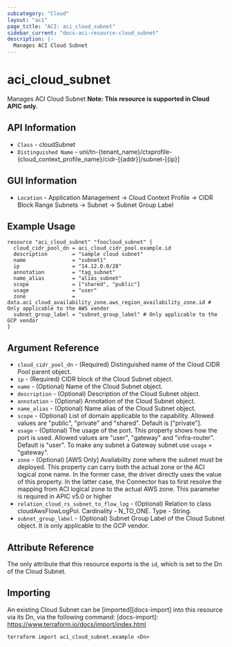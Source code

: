 ```yaml
---
subcategory: "Cloud"
layout: "aci"
page_title: "ACI: aci_cloud_subnet"
sidebar_current: "docs-aci-resource-cloud_subnet"
description: |-
  Manages ACI Cloud Subnet
---
```


# aci_cloud_subnet #
Manages ACI Cloud Subnet
<b>Note: This resource is supported in Cloud APIC only.</b>

## API Information ##

* `Class` - cloudSubnet
* `Distinguished Name` - uni/tn-{tenant_name}/ctxprofile-{cloud_context_profile_name}/cidr-[{addr}]/subnet-[{ip}]

## GUI Information ##

* `Location` - Application Management -> Cloud Context Profile -> CIDR Block Range Subnets -> Subnet -> Subnet Group Label

## Example Usage ##

```hcl
resource "aci_cloud_subnet" "foocloud_subnet" {
  cloud_cidr_pool_dn = aci_cloud_cidr_pool.example.id
  description        = "sample cloud subnet"
  name               = "subnet1"
  ip                 = "14.12.0.0/28"
  annotation         = "tag_subnet"
  name_alias         = "alias_subnet"
  scope              = ["shared", "public"]
  usage              = "user"
  zone               = data.aci_cloud_availability_zone.aws_region_availability_zone.id # Only applicable to the AWS vendor
  subnet_group_label = "subnet_group_label" # Only applicable to the GCP vendor
}
```


## Argument Reference ##
* `cloud_cidr_pool_dn` - (Required) Distinguished name of the Cloud CIDR Pool parent object.
* `ip` - (Required) CIDR block of the Cloud Subnet object.
* `name` - (Optional) Name of the Cloud Subnet object.
* `description` - (Optional) Description of the Cloud Subnet object.
* `annotation` - (Optional) Annotation of the Cloud Subnet object.
* `name_alias` - (Optional) Name alias of the Cloud Subnet object.
* `scope` - (Optional) List of domain applicable to the capability. Allowed values are "public", "private" and "shared". Default is ["private"].
* `usage` - (Optional) The usage of the port. This property shows how the port is used. Allowed values are "user", "gateway" and "infra-router". Default is "user". To make any subnet a Gateway subnet use `usage` = "gateway".	
* `zone` - (Optional) [AWS Only] Availability zone where the subnet must be deployed. This property can carry both the actual zone or the ACI logical zone name. In the former case, the driver directly uses the value of this property. In the latter case, the Connector has to first resolve the mapping from ACI logical zone to the actual AWS zone. This parameter is required in APIC v5.0 or higher
* `relation_cloud_rs_subnet_to_flow_log` - (Optional) Relation to class cloudAwsFlowLogPol. Cardinality - N_TO_ONE. Type - String.
* `subnet_group_label` - (Optional) Subnet Group Label of the Cloud Subnet object. It is only applicable to the GCP vendor.


## Attribute Reference

The only attribute that this resource exports is the `id`, which is set to the
Dn of the Cloud Subnet.

## Importing ##

An existing Cloud Subnet can be [imported][docs-import] into this resource via its Dn, via the following command:
[docs-import]: https://www.terraform.io/docs/import/index.html


```
terraform import aci_cloud_subnet.example <Dn>
```
